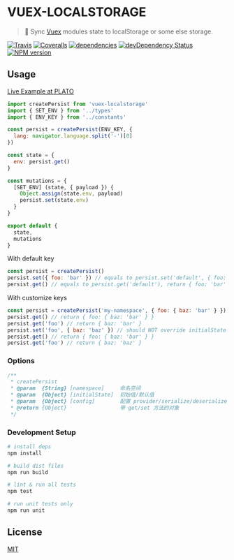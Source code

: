 # VUEX-LOCALSTORAGE

> :dvd: Sync [Vuex](https://github.com/vuejs/vuex) modules state to localStorage or some else storage.

[![Travis](https://img.shields.io/travis/crossjs/vuex-localstorage.svg?style=flat-square)](https://travis-ci.org/crossjs/vuex-localstorage)
[![Coveralls](https://img.shields.io/coveralls/crossjs/vuex-localstorage.svg?style=flat-square)](https://coveralls.io/github/crossjs/vuex-localstorage)
[![dependencies](https://david-dm.org/crossjs/vuex-localstorage.svg?style=flat-square)](https://david-dm.org/crossjs/vuex-localstorage)
[![devDependency Status](https://david-dm.org/crossjs/vuex-localstorage/dev-status.svg?style=flat-square)](https://david-dm.org/crossjs/vuex-localstorage?type=dev)
[![NPM version](https://img.shields.io/npm/v/vuex-localstorage.svg?style=flat-square)](https://npmjs.org/package/vuex-localstorage)

## Usage

[Live Example at PLATO](https://github.com/crossjs/plato/blob/master/src/store/modules/env.js#L12-L19)

``` js
import createPersist from 'vuex-localstorage'
import { SET_ENV } from '../types'
import { ENV_KEY } from '../constants'

const persist = createPersist(ENV_KEY, {
  lang: navigator.language.split('-')[0]
})

const state = {
  env: persist.get()
}

const mutations = {
  [SET_ENV] (state, { payload }) {
    Object.assign(state.env, payload)
    persist.set(state.env)
  }
}

export default {
  state,
  mutations
}
```

With default key

``` js
const persist = createPersist()
persist.set({ foo: 'bar' }) // equals to persist.set('default', { foo: 'bar' })
persist.get() // equals to persist.get('default'), return { foo: 'bar' }
```

With customize keys

``` js
const persist = createPersist('my-namespace', { foo: { baz: 'bar' } })
persist.get() // return { foo: { baz: 'bar' } }
persist.get('foo') // return { baz: 'bar' }
persist.set('foo', { baz: 'baz' }) // should NOT override initialState
persist.get() // return { foo: { baz: 'bar' } }
persist.get('foo') // return { baz: 'baz' }
```

### Options

``` js
/**
 * createPersist
 * @param  {String} [namespace]     命名空间
 * @param  {Object} [initialState]  初始值/默认值
 * @param  {Object} [config]        配置 provider/serialize/deserialize/expires
 * @return {Object}                 带 get/set 方法的对象
 */
```

### Development Setup

``` bash
# install deps
npm install

# build dist files
npm run build

# lint & run all tests
npm test

# run unit tests only
npm run unit
```

## License

[MIT](http://opensource.org/licenses/MIT)

